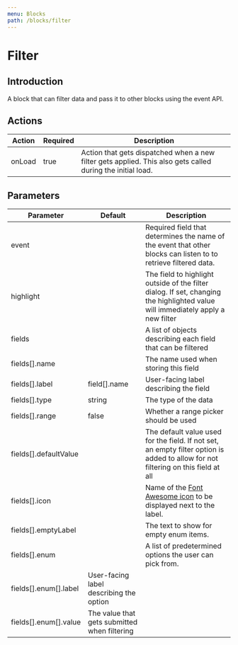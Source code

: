 ```yaml
---
menu: Blocks
path: /blocks/filter
---
```


# Filter

## Introduction

A block that can filter data and pass it to other blocks using the event API.

## Actions

| Action | Required | Description                                                                                                |
| ------ | -------- | ---------------------------------------------------------------------------------------------------------- |
| onLoad | true     | Action that gets dispatched when a new filter gets applied. This also gets called during the initial load. |

## Parameters

| Parameter             | Default                                      | Description                                                                                                                       |
| --------------------- | -------------------------------------------- | --------------------------------------------------------------------------------------------------------------------------------- |
| event                 |                                              | Required field that determines the name of the event that other blocks can listen to to retrieve filtered data.                   |
| highlight             |                                              | The field to highlight outside of the filter dialog. If set, changing the highlighted value will immediately apply a new filter   |
| fields                |                                              | A list of objects describing each field that can be filtered                                                                      |
| fields[].name         |                                              | The name used when storing this field                                                                                             |
| fields[].label        | field[].name                                 | User-facing label describing the field                                                                                            |
| fields[].type         | string                                       | The type of the data                                                                                                              |
| fields[].range        | false                                        | Whether a range picker should be used                                                                                             |
| fields[].defaultValue |                                              | The default value used for the field. If not set, an empty filter option is added to allow for not filtering on this field at all |
| fields[].icon         |                                              | Name of the [Font Awesome icon](https://fontawesome.com/icons?d=gallery&m=free) to be displayed next to the label.                |
| fields[].emptyLabel   |                                              | The text to show for empty enum items.                                                                                            |
| fields[].enum         |                                              | A list of predetermined options the user can pick from.                                                                           |
| fields[].enum[].label | User-facing label describing the option      |
| fields[].enum[].value | The value that gets submitted when filtering |
